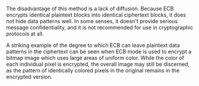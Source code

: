 The disadvantage of this method is a lack of diffusion. Because ECB encrypts identical plaintext blocks into identical ciphertext blocks, it does not hide data patterns well. In some senses, it doesn't provide serious message confidentiality, and it is not recommended for use in cryptographic protocols at all.

A striking example of the degree to which ECB can leave plaintext data patterns in the ciphertext can be seen when ECB mode is used to encrypt a bitmap image which uses large areas of uniform color. While the color of each individual pixel is encrypted, the overall image may still be discerned, as the pattern of identically colored pixels in the original remains in the encrypted version.
